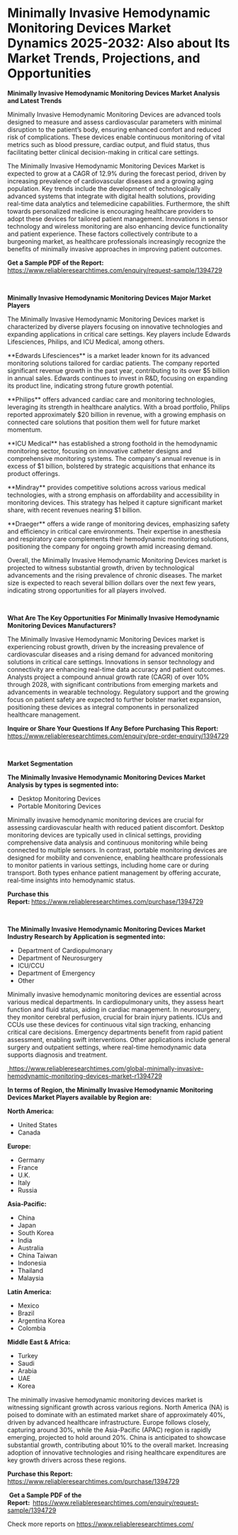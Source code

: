 <p><h1>Minimally Invasive Hemodynamic Monitoring Devices Market Dynamics 2025-2032: Also about Its Market Trends, Projections, and Opportunities</h1></p><p><strong>Minimally Invasive Hemodynamic Monitoring Devices Market Analysis and Latest Trends</strong></p>
<p><p>Minimally Invasive Hemodynamic Monitoring Devices are advanced tools designed to measure and assess cardiovascular parameters with minimal disruption to the patient’s body, ensuring enhanced comfort and reduced risk of complications. These devices enable continuous monitoring of vital metrics such as blood pressure, cardiac output, and fluid status, thus facilitating better clinical decision-making in critical care settings.</p><p>The Minimally Invasive Hemodynamic Monitoring Devices Market is expected to grow at a CAGR of 12.9% during the forecast period, driven by increasing prevalence of cardiovascular diseases and a growing aging population. Key trends include the development of technologically advanced systems that integrate with digital health solutions, providing real-time data analytics and telemedicine capabilities. Furthermore, the shift towards personalized medicine is encouraging healthcare providers to adopt these devices for tailored patient management. Innovations in sensor technology and wireless monitoring are also enhancing device functionality and patient experience. These factors collectively contribute to a burgeoning market, as healthcare professionals increasingly recognize the benefits of minimally invasive approaches in improving patient outcomes.</p></p>
<p><strong>Get a Sample PDF of the Report:&nbsp;</strong> <a href="https://www.reliableresearchtimes.com/enquiry/request-sample/1394729?utm_campaign=3297&utm_medium=2&utm_source=Github&utm_content=ia&utm_term=22032025&utm_id=minimally-invasive-hemodynamic-monitoring-devices">https://www.reliableresearchtimes.com/enquiry/request-sample/1394729</a></p>
<p>&nbsp;</p>
<p><strong>Minimally Invasive Hemodynamic Monitoring Devices Major Market Players</strong></p>
<p><p>The Minimally Invasive Hemodynamic Monitoring Devices market is characterized by diverse players focusing on innovative technologies and expanding applications in critical care settings. Key players include Edwards Lifesciences, Philips, and ICU Medical, among others. </p><p>**Edwards Lifesciences** is a market leader known for its advanced monitoring solutions tailored for cardiac patients. The company reported significant revenue growth in the past year, contributing to its over $5 billion in annual sales. Edwards continues to invest in R&D, focusing on expanding its product line, indicating strong future growth potential.</p><p>**Philips** offers advanced cardiac care and monitoring technologies, leveraging its strength in healthcare analytics. With a broad portfolio, Philips reported approximately $20 billion in revenue, with a growing emphasis on connected care solutions that position them well for future market momentum.</p><p>**ICU Medical** has established a strong foothold in the hemodynamic monitoring sector, focusing on innovative catheter designs and comprehensive monitoring systems. The company's annual revenue is in excess of $1 billion, bolstered by strategic acquisitions that enhance its product offerings.</p><p>**Mindray** provides competitive solutions across various medical technologies, with a strong emphasis on affordability and accessibility in monitoring devices. This strategy has helped it capture significant market share, with recent revenues nearing $1 billion.</p><p>**Draeger** offers a wide range of monitoring devices, emphasizing safety and efficiency in critical care environments. Their expertise in anesthesia and respiratory care complements their hemodynamic monitoring solutions, positioning the company for ongoing growth amid increasing demand.</p><p>Overall, the Minimally Invasive Hemodynamic Monitoring Devices market is projected to witness substantial growth, driven by technological advancements and the rising prevalence of chronic diseases. The market size is expected to reach several billion dollars over the next few years, indicating strong opportunities for all players involved.</p></p>
<p>&nbsp;</p>
<p><strong>What Are The Key Opportunities For Minimally Invasive Hemodynamic Monitoring Devices Manufacturers?</strong></p>
<p><p>The Minimally Invasive Hemodynamic Monitoring Devices market is experiencing robust growth, driven by the increasing prevalence of cardiovascular diseases and a rising demand for advanced monitoring solutions in critical care settings. Innovations in sensor technology and connectivity are enhancing real-time data accuracy and patient outcomes. Analysts project a compound annual growth rate (CAGR) of over 10% through 2028, with significant contributions from emerging markets and advancements in wearable technology. Regulatory support and the growing focus on patient safety are expected to further bolster market expansion, positioning these devices as integral components in personalized healthcare management.</p></p>
<p><strong>Inquire or Share Your Questions If Any Before Purchasing This Report:</strong> <a href="https://www.reliableresearchtimes.com/enquiry/pre-order-enquiry/1394729?utm_campaign=3297&utm_medium=2&utm_source=Github&utm_content=ia&utm_term=22032025&utm_id=minimally-invasive-hemodynamic-monitoring-devices">https://www.reliableresearchtimes.com/enquiry/pre-order-enquiry/1394729</a></p>
<p>&nbsp;</p>
<p><strong>Market Segmentation</strong></p>
<p><strong>The Minimally Invasive Hemodynamic Monitoring Devices Market Analysis by types is segmented into:</strong></p>
<p><ul><li>Desktop Monitoring Devices</li><li>Portable Monitoring Devices</li></ul></p>
<p><p>Minimally invasive hemodynamic monitoring devices are crucial for assessing cardiovascular health with reduced patient discomfort. Desktop monitoring devices are typically used in clinical settings, providing comprehensive data analysis and continuous monitoring while being connected to multiple sensors. In contrast, portable monitoring devices are designed for mobility and convenience, enabling healthcare professionals to monitor patients in various settings, including home care or during transport. Both types enhance patient management by offering accurate, real-time insights into hemodynamic status.</p></p>
<p><strong>Purchase this Report:&nbsp;</strong><a href="https://www.reliableresearchtimes.com/purchase/1394729?utm_campaign=3297&utm_medium=2&utm_source=Github&utm_content=ia&utm_term=22032025&utm_id=minimally-invasive-hemodynamic-monitoring-devices">https://www.reliableresearchtimes.com/purchase/1394729</a></p>
<p>&nbsp;</p>
<p><strong>The Minimally Invasive Hemodynamic Monitoring Devices Market Industry Research by Application is segmented into:</strong></p>
<p><ul><li>Department of Cardiopulmonary</li><li>Department of Neurosurgery</li><li>ICU/CCU</li><li>Department of Emergency</li><li>Other</li></ul></p>
<p><p>Minimally invasive hemodynamic monitoring devices are essential across various medical departments. In cardiopulmonary units, they assess heart function and fluid status, aiding in cardiac management. In neurosurgery, they monitor cerebral perfusion, crucial for brain injury patients. ICUs and CCUs use these devices for continuous vital sign tracking, enhancing critical care decisions. Emergency departments benefit from rapid patient assessment, enabling swift interventions. Other applications include general surgery and outpatient settings, where real-time hemodynamic data supports diagnosis and treatment.</p></p>
<p><a href="https://www.reliableresearchtimes.com/global-minimally-invasive-hemodynamic-monitoring-devices-market-r1394729?utm_campaign=3297&utm_medium=2&utm_source=Github&utm_content=ia&utm_term=22032025&utm_id=minimally-invasive-hemodynamic-monitoring-devices">&nbsp;https://www.reliableresearchtimes.com/global-minimally-invasive-hemodynamic-monitoring-devices-market-r1394729</a></p>
<p><strong>In terms of Region, the Minimally Invasive Hemodynamic Monitoring Devices Market Players available by Region are:</strong></p>
<p>
    <p> <strong> North America: </strong>
        <ul>
            <li>United States</li>
            <li>Canada</li>
        </ul>
        </p> 
    <p> <strong> Europe: </strong>
        <ul>
            <li>Germany</li>
            <li>France</li>
            <li>U.K.</li>
            <li>Italy</li>
            <li>Russia</li>
        </ul>
        </p> 
    <p> <strong> Asia-Pacific: </strong>
        <ul>
            <li>China</li>
            <li>Japan</li>
            <li>South Korea</li>
            <li>India</li>
            <li>Australia</li>
            <li>China Taiwan</li>
            <li>Indonesia</li>
            <li>Thailand</li>
            <li>Malaysia</li>
        </ul>
        </p> 
    <p> <strong> Latin America: </strong>
        <ul>
            <li>Mexico</li>
            <li>Brazil</li>
            <li>Argentina Korea</li>
            <li>Colombia</li>
        </ul>
        </p> 
    <p> <strong> Middle East & Africa: </strong>
        <ul>
            <li>Turkey</li>
            <li>Saudi</li>
            <li>Arabia</li>
            <li>UAE</li>
            <li>Korea</li>
        </ul>
    </p>
    </p>
<p><p>The minimally invasive hemodynamic monitoring devices market is witnessing significant growth across various regions. North America (NA) is poised to dominate with an estimated market share of approximately 40%, driven by advanced healthcare infrastructure. Europe follows closely, capturing around 30%, while the Asia-Pacific (APAC) region is rapidly emerging, projected to hold around 20%. China is anticipated to showcase substantial growth, contributing about 10% to the overall market. Increasing adoption of innovative technologies and rising healthcare expenditures are key growth drivers across these regions.</p></p>
<p><strong>Purchase this Report: </strong><a href="https://www.reliableresearchtimes.com/purchase/1394729?utm_campaign=3297&utm_medium=2&utm_source=Github&utm_content=ia&utm_term=22032025&utm_id=minimally-invasive-hemodynamic-monitoring-devices">https://www.reliableresearchtimes.com/purchase/1394729</a></p>
<p>&nbsp;<strong>Get a Sample PDF of the Report:&nbsp;&nbsp;</strong><a href="https://www.reliableresearchtimes.com/enquiry/request-sample/1394729?utm_campaign=3297&utm_medium=2&utm_source=Github&utm_content=ia&utm_term=22032025&utm_id=minimally-invasive-hemodynamic-monitoring-devices">https://www.reliableresearchtimes.com/enquiry/request-sample/1394729</a></p>
<p><strong></strong></p>
<p>Check more reports on <a href="https://www.reliableresearchtimes.com/?utm_campaign=3297&utm_medium=2&utm_source=Github&utm_content=ia&utm_term=22032025&utm_id=minimally-invasive-hemodynamic-monitoring-devices">https://www.reliableresearchtimes.com/</a></p>